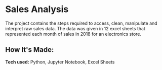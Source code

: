 # Sales Analysis
The project contains the steps required to access, clean, manipulate and interpret raw sales data. The data was given in 12 excel sheets that represented each month of sales in 2018 for an electronics store.

## How It's Made:

**Tech used:** Python, Jupyter Notebook, Excel Sheets
